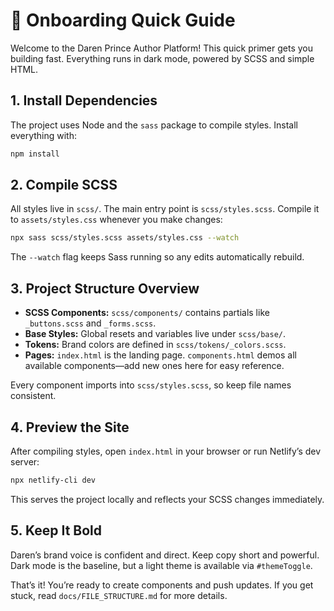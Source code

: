# 🚀 Onboarding Quick Guide

Welcome to the Daren Prince Author Platform! This quick primer gets you building fast. Everything runs in dark mode, powered by SCSS and simple HTML.

## 1. Install Dependencies

The project uses Node and the `sass` package to compile styles. Install everything with:

```bash
npm install
```

## 2. Compile SCSS

All styles live in `scss/`. The main entry point is `scss/styles.scss`. Compile it to `assets/styles.css` whenever you make changes:

```bash
npx sass scss/styles.scss assets/styles.css --watch
```

The `--watch` flag keeps Sass running so any edits automatically rebuild.

## 3. Project Structure Overview

- **SCSS Components:** `scss/components/` contains partials like `_buttons.scss` and `_forms.scss`.
- **Base Styles:** Global resets and variables live under `scss/base/`.
- **Tokens:** Brand colors are defined in `scss/tokens/_colors.scss`.
- **Pages:** `index.html` is the landing page. `components.html` demos all available components—add new ones here for easy reference.

Every component imports into `scss/styles.scss`, so keep file names consistent.

## 4. Preview the Site

After compiling styles, open `index.html` in your browser or run Netlify’s dev server:

```bash
npx netlify-cli dev
```

This serves the project locally and reflects your SCSS changes immediately.

## 5. Keep It Bold

Daren’s brand voice is confident and direct. Keep copy short and powerful. Dark mode is the baseline, but a light theme is available via `#themeToggle`.

That’s it! You’re ready to create components and push updates. If you get stuck, read `docs/FILE_STRUCTURE.md` for more details.
